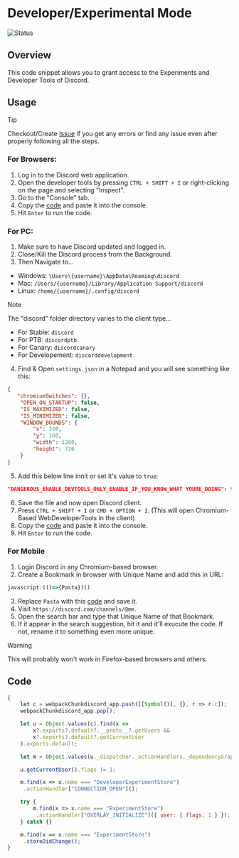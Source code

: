 # Developer/Experimental Mode
![Status](https://img.shields.io/badge/Status-WORKING-brightgreen?style=for-the-badge)
## Overview
This code snippet allows you to grant access to the Experiments and Developer Tools of Discord.

## Usage
> [!TIP]
> Checkout/Create [Issue](https://github.com/Neme-sys-IO/Discord-Snippets/issues) if you get any errors or find any issue even after properly following all the steps.

### For Browsers:
1. Log in to the Discord web application.
2. Open the developer tools by pressing `CTRL + SHIFT + I` or right-clicking on the page and selecting "Inspect".
3. Go to the "Console" tab.
4. Copy the [code](https://github.com/Neme-sys-IO/Discord-Snippets/edit/main/Guild-StaffMode.md#code) and paste it into the console.
5. Hit `Enter` to run the code.

### For PC:
1. Make sure to have Discord updated and logged in.
2. Close/Kill the Discord process from the Background. 
3. Then Navigate to...
- Windows: `\Users\{username}\AppData\Roaming\discord`
- Mac: `/Users/{username}/Library/Application Support/discord`
- Linux: `/home/{username}/.config/discord`
> [!NOTE]
> The "discord" folder directory varies to the client type...
> - For Stable: `discord`
> - For PTB: `discordptb`
> - For Canary: `discordcanary`
> - For Developement: `discorddevelopment`
4. Find & Open `settings.json` in a Notepad and you will see something like this:
```json
{
   "chromiumSwitches": {},
	"OPEN_ON_STARTUP": false,
	"IS_MAXIMIZED": false,
	"IS_MINIMIZED": false,
	"WINDOW_BOUNDS": {
		"x": 320,
		"y": 160,
		"width": 1280,
		"height": 720
	}
}
```
5. Add this below line innit or set it's value to `true`:
```json
"DANGEROUS_ENABLE_DEVTOOLS_ONLY_ENABLE_IF_YOU_KNOW_WHAT YOURE_DOING": true,
```
6. Save the file and now open Discord client.
7. Press `CTRL + SHIFT + I` or `CMD + OPTION + I`. (This will open Chromium-Based WebDeveloperTools in the client)
8. Copy the [code](https://github.com/Neme-sys-IO/Discord-Snippets/edit/main/Guild-StaffMode.md#code) and paste it into the console.
9. Hit `Enter` to run the code.
### For Mobile
1. Login Discord in any Chromium-based browser.
2. Create a Bookmark in browser with Unique Name and add this in URL:
```javascript
javascript:(()=>{Pasta})()
```
3. Replace `Pasta` with this [code](https://github.com/Neme-sys-IO/Discord-Snippets/edit/main/Guild-StaffMode.md#code) and save it.
4. Visit `https://discord.com/channels/@me`.
5. Open the search bar and type that Unique Name of that Bookmark.
6. If it appear in the search suggestion, hit it and it'll exucute the code. If not, rename it to something even more unique.
> [!WARNING]
> This will probably won't work in Firefox-based browsers and others.
## Code
```javascript
{
    let c = webpackChunkdiscord_app.push([[Symbol()], {}, r => r.c]);
    webpackChunkdiscord_app.pop();

    let u = Object.values(c).find(x =>
        x?.exports?.default?.__proto__?.getUsers &&
        x?.exports?.default?.getCurrentUser
    ).exports.default;

    let m = Object.values(u._dispatcher._actionHandlers._dependencyGraph.nodes);

    u.getCurrentUser().flags |= 1;

    m.find(x => x.name === "DeveloperExperimentStore")
     .actionHandler["CONNECTION_OPEN"]();

    try {
        m.find(x => x.name === "ExperimentStore")
         .actionHandler["OVERLAY_INITIALIZE"]({ user: { flags: 1 } });
    } catch {}

    m.find(x => x.name === "ExperimentStore")
     .storeDidChange();
}
```
